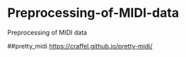 # Preprocessing-of-MIDI-data
Preprocessing of MIDI data

##pretty_midi
https://craffel.github.io/pretty-midi/
